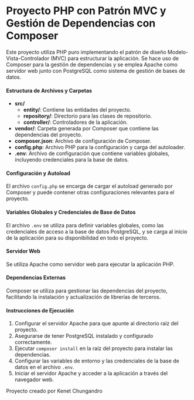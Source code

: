 # Proyecto PHP con Patrón MVC y Gestión de Dependencias con Composer

Este proyecto utiliza PHP puro implementando el patrón de diseño Modelo-Vista-Controlador (MVC) para estructurar la aplicación. Se hace uso de Composer para la gestión de dependencias y se emplea Apache como servidor web junto con PostgreSQL como sistema de gestión de bases de datos.

#### Estructura de Archivos y Carpetas

- **src/**
  - **entity/**: Contiene las entidades del proyecto.
  - **repository/**: Directorio para las clases de repositorio.
  - **controller/**: Controladores de la aplicación.
- **vendor/**: Carpeta generada por Composer que contiene las dependencias del proyecto.
- **composer.json**: Archivo de configuración de Composer.
- **config.php**: Archivo PHP para la configuración y carga del autoloader.
- **.env**: Archivo de configuración que contiene variables globales, incluyendo credenciales para la base de datos.

#### Configuración y Autoload

El archivo `config.php` se encarga de cargar el autoload generado por Composer y puede contener otras configuraciones relevantes para el proyecto.

#### Variables Globales y Credenciales de Base de Datos

El archivo `.env` se utiliza para definir variables globales, como las credenciales de acceso a la base de datos PostgreSQL, y se carga al inicio de la aplicación para su disponibilidad en todo el proyecto.

#### Servidor Web

Se utiliza Apache como servidor web para ejecutar la aplicación PHP.

#### Dependencias Externas

Composer se utiliza para gestionar las dependencias del proyecto, facilitando la instalación y actualización de librerías de terceros.

#### Instrucciones de Ejecución

1. Configurar el servidor Apache para que apunte al directorio raíz del proyecto.
2. Asegurarse de tener PostgreSQL instalado y configurado correctamente.
3. Ejecutar `composer install` en la raíz del proyecto para instalar las dependencias.
4. Configurar las variables de entorno y las credenciales de la base de datos en el archivo `.env`.
5. Iniciar el servidor Apache y acceder a la aplicación a través del navegador web.

Proyecto creado por Kenet Chungandro

